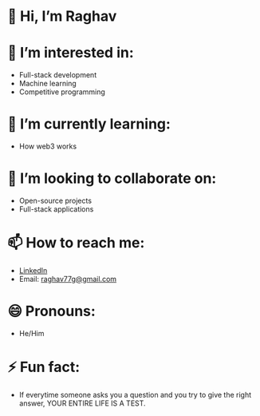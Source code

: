 # 👋 Hi, I’m Raghav

# 👀 I’m interested in:
  - Full-stack development
  - Machine learning
  - Competitive programming

# 🌱 I’m currently learning:
  - How web3 works

# 💞️ I’m looking to collaborate on:
  - Open-source projects
  - Full-stack applications

# 📫 How to reach me:
  - [LinkedIn](https://www.linkedin.com/in/raghav-g-6856a4249/)
  - Email: raghav77g@gmail.com

# 😄 Pronouns:
  - He/Him

# ⚡ Fun fact:
  - If everytime someone asks you a question and you try to give the right answer, YOUR ENTIRE LIFE IS A TEST.
